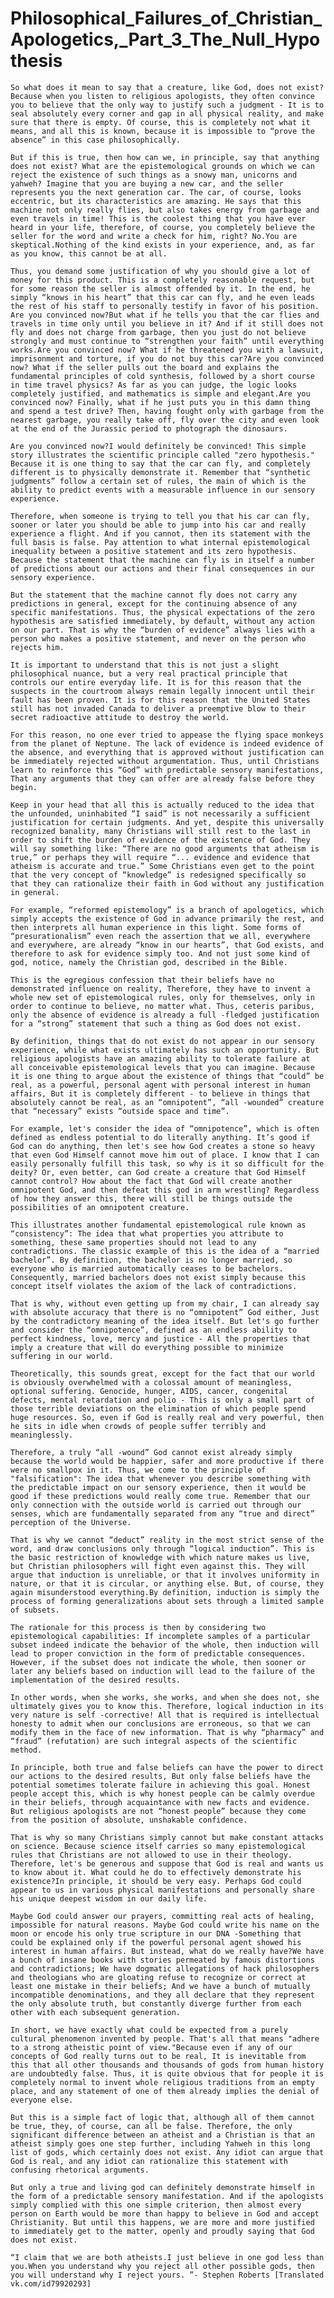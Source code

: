 <h1> Philosophical_Failures_of_Christian_Apologetics,_Part_3_The_Null_Hypothesis </h1>

    So what does it mean to say that a creature, like God, does not exist? Because when you listen to religious apologists, they often convince you to believe that the only way to justify such a judgment - It is to seal absolutely every corner and gap in all physical reality, and make sure that there is empty. Of course, this is completely not what it means, and all this is known, because it is impossible to “prove the absence” in this case philosophically. 

    But if this is true, then how can we, in principle, say that anything does not exist? What are the epistemological grounds on which we can reject the existence of such things as a snowy man, unicorns and yahweh? Imagine that you are buying a new car, and the seller represents you the next generation car. The car, of course, looks eccentric, but its characteristics are amazing. He says that this machine not only really flies, but also takes energy from garbage and even travels in time! This is the coolest thing that you have ever heard in your life, therefore, of course, you completely believe the seller for the word and write a check for him, right? No.You are skeptical.Nothing of the kind exists in your experience, and, as far as you know, this cannot be at all. 

    Thus, you demand some justification of why you should give a lot of money for this product. This is a completely reasonable request, but for some reason the seller is almost offended by it. In the end, he simply “knows in his heart” that this car can fly, and he even leads the rest of his staff to personally testify in favor of his position. Are you convinced now?But what if he tells you that the car flies and travels in time only until you believe in it? And if it still does not fly and does not charge from garbage, then you just do not believe strongly and must continue to “strengthen your faith” until everything works.Are you convinced now? What if he threatened you with a lawsuit, imprisonment and torture, if you do not buy this car?Are you convinced now? What if the seller pulls out the board and explains the fundamental principles of cold synthesis, followed by a short course in time travel physics? As far as you can judge, the logic looks completely justified, and mathematics is simple and elegant.Are you convinced now? Finally, what if he just puts you in this damn thing and spend a test drive? Then, having fought only with garbage from the nearest garbage, you really take off, fly over the city and even look at the end of the Jurassic period to photograph the dinosaurs. 

    Are you convinced now?I would definitely be convinced! This simple story illustrates the scientific principle called "zero hypothesis." Because it is one thing to say that the car can fly, and completely different is to physically demonstrate it. Remember that “synthetic judgments” follow a certain set of rules, the main of which is the ability to predict events with a measurable influence in our sensory experience. 

    Therefore, when someone is trying to tell you that his car can fly, sooner or later you should be able to jump into his car and really experience a flight. And if you cannot, then its statement with the full basis is false. Pay attention to what internal epistemological inequality between a positive statement and its zero hypothesis. Because the statement that the machine can fly is in itself a number of predictions about our actions and their final consequences in our sensory experience. 

    But the statement that the machine cannot fly does not carry any predictions in general, except for the continuing absence of any specific manifestations. Thus, the physical expectations of the zero hypothesis are satisfied immediately, by default, without any action on our part. That is why the “burden of evidence” always lies with a person who makes a positive statement, and never on the person who rejects him. 

    It is important to understand that this is not just a slight philosophical nuance, but a very real practical principle that controls our entire everyday life. It is for this reason that the suspects in the courtroom always remain legally innocent until their fault has been proven. It is for this reason that the United States still has not invaded Canada to deliver a preemptive blow to their secret radioactive attitude to destroy the world. 

    For this reason, no one ever tried to appease the flying space monkeys from the planet of Neptune. The lack of evidence is indeed evidence of the absence, and everything that is approved without justification can be immediately rejected without argumentation. Thus, until Christians learn to reinforce this “God” with predictable sensory manifestations, That any arguments that they can offer are already false before they begin. 

    Keep in your head that all this is actually reduced to the idea that the unfounded, uninhabited “I said” is not necessarily a sufficient justification for certain judgments. And yet, despite this universally recognized banality, many Christians will still rest to the last in order to shift the burden of evidence of the existence of God. They will say something like: “There are no good arguments that atheism is true,” or perhaps they will require “... evidence and evidence that atheism is accurate and true.” Some Christians even get to the point that the very concept of “knowledge” is redesigned specifically so that they can rationalize their faith in God without any justification in general. 

    For example, “reformed epistemology” is a branch of apologetics, which simply accepts the existence of God in advance primarily the rest, and then interprets all human experience in this light. Some forms of “presurationalism” even reach the assertion that we all, everywhere and everywhere, are already “know in our hearts”, that God exists, and therefore to ask for evidence simply too. And not just some kind of god, notice, namely the Christian god, described in the Bible. 

    This is the egregious confession that their beliefs have no demonstrated influence on reality, Therefore, they have to invent a whole new set of epistemological rules, only for themselves, only in order to continue to believe, no matter what. Thus, ceteris paribus, only the absence of evidence is already a full -fledged justification for a “strong” statement that such a thing as God does not exist. 

    By definition, things that do not exist do not appear in our sensory experience, while what exists ultimately has such an opportunity. But religious apologists have an amazing ability to tolerate failure at all conceivable epistemological levels that you can imagine. Because it is one thing to argue about the existence of things that “could” be real, as a powerful, personal agent with personal interest in human affairs, But it is completely different - to believe in things that absolutely cannot be real, as an “omnipotent”, “all -wounded” creature that “necessary” exists “outside space and time”. 

    For example, let's consider the idea of “omnipotence”, which is often defined as endless potential to do literally anything. It’s good if God can do anything, then let's see how God creates a stone so heavy that even God Himself cannot move him out of place. I know that I can easily personally fulfill this task, so why is it so difficult for the deity? Or, even better, can God create a creature that God Himself cannot control? How about the fact that God will create another omnipotent God, and then defeat this god in arm wrestling? Regardless of how they answer this, there will still be things outside the possibilities of an omnipotent creature. 

    This illustrates another fundamental epistemological rule known as “consistency”: The idea that what properties you attribute to something, these same properties should not lead to any contradictions. The classic example of this is the idea of a “married bachelor”. By definition, the bachelor is no longer married, so everyone who is married automatically ceases to be bachelors. Consequently, married bachelors does not exist simply because this concept itself violates the axiom of the lack of contradictions. 

    That is why, without even getting up from my chair, I can already say with absolute accuracy that there is no “omnipotent” God either, Just by the contradictory meaning of the idea itself. But let's go further and consider the “omnipotence”, defined as an endless ability to perfect kindness, love, mercy and justice - All the properties that imply a creature that will do everything possible to minimize suffering in our world. 

    Theoretically, this sounds great, except for the fact that our world is obviously overwhelmed with a colossal amount of meaningless, optional suffering. Genocide, hunger, AIDS, cancer, congenital defects, mental retardation and polio - This is only a small part of those terrible deviations on the elimination of which people spend huge resources. So, even if God is really real and very powerful, then he sits in idle when crowds of people suffer terribly and meaninglessly. 

    Therefore, a truly “all -wound” God cannot exist already simply because the world would be happier, safer and more productive if there were no smallpox in it. Thus, we come to the principle of "falsification": The idea that whenever you describe something with the predictable impact on our sensory experience, then it would be good if these predictions would really come true. Remember that our only connection with the outside world is carried out through our senses, which are fundamentally separated from any “true and direct” perception of the Universe. 

    That is why we cannot “deduct” reality in the most strict sense of the word, and draw conclusions only through “logical induction”. This is the basic restriction of knowledge with which nature makes us live, but Christian philosophers will fight even against this. They will argue that induction is unreliable, or that it involves uniformity in nature, or that it is circular, or anything else. But, of course, they again misunderstood everything.By definition, induction is simply the process of forming generalizations about sets through a limited sample of subsets. 

    The rationale for this process is then by considering two epistemological capabilities: If incomplete samples of a particular subset indeed indicate the behavior of the whole, then induction will lead to proper conviction in the form of predictable consequences. However, if the subset does not indicate the whole, then sooner or later any beliefs based on induction will lead to the failure of the implementation of the desired results. 

    In other words, when she works, she works, and when she does not, she ultimately gives you to know this. Therefore, logical induction in its very nature is self -corrective! All that is required is intellectual honesty to admit when our conclusions are erroneous, so that we can modify them in the face of new information. That is why “pharmacy” and “fraud” (refutation) are such integral aspects of the scientific method. 

    In principle, both true and false beliefs can have the power to direct our actions to the desired results, But only false beliefs have the potential sometimes tolerate failure in achieving this goal. Honest people accept this, which is why honest people can be calmly overdue in their beliefs, through acquaintance with new facts and evidence. But religious apologists are not “honest people” because they come from the position of absolute, unshakable confidence. 

    That is why so many Christians simply cannot but make constant attacks on science. Because science itself carries so many epistemological rules that Christians are not allowed to use in their theology. Therefore, let's be generous and suppose that God is real and wants us to know about it. What could he do to effectively demonstrate his existence?In principle, it should be very easy. Perhaps God could appear to us in various physical manifestations and personally share his unique deepest wisdom in our daily life. 

    Maybe God could answer our prayers, committing real acts of healing, impossible for natural reasons. Maybe God could write his name on the moon or encode his only true scripture in our DNA -Something that could be explained only if the powerful personal agent showed his interest in human affairs. But instead, what do we really have?We have a bunch of insane books with stories permeated by famous distortions and contradictions; We have dogmatic allegations of hack philosophers and theologians who are gloating refuse to recognize or correct at least one mistake in their beliefs; And we have a bunch of mutually incompatible denominations, and they all declare that they represent the only absolute truth, but constantly diverge further from each other with each subsequent generation. 

    In short, we have exactly what could be expected from a purely cultural phenomenon invented by people. That's all that means "adhere to a strong atheistic point of view."Because even if any of our concepts of God really turns out to be real, It is inevitable from this that all other thousands and thousands of gods from human history are undoubtedly false. Thus, it is quite obvious that for people it is completely normal to invent whole religious traditions from an empty place, and any statement of one of them already implies the denial of everyone else. 

    But this is a simple fact of logic that, although all of them cannot be true, they, of course, can all be false. Therefore, the only significant difference between an atheist and a Christian is that an atheist simply goes one step further, including Yahweh in this long list of gods, which certainly does not exist. Any idiot can argue that God is real, and any idiot can rationalize this statement with confusing rhetorical arguments. 

    But only a true and living god can definitely demonstrate himself in the form of a predictable sensory manifestation. And if the apologists simply complied with this one simple criterion, then almost every person on Earth would be more than happy to believe in God and accept Christianity. But until this happens, we are more and more justified to immediately get to the matter, openly and proudly saying that God does not exist. 

    “I claim that we are both atheists.I just believe in one god less than you.When you understand why you reject all other possible gods, then you will understand why I reject yours. ”- Stephen Roberts [Translated vk.com/id79920293] 
